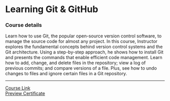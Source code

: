 # Learning Git & GitHub
### Course details
Learn how to use Git, the popular open-source version control software, to manage the source code for almost any project. In this course, Instructor explores the fundamental concepts behind version control systems and the Git architecture. Using a step-by-step approach, he shows how to install Git and presents the commands that enable efficient code management. Learn how to add, change, and delete files in the repository; view a log of previous commits; and compare versions of a file. Plus, see how to undo changes to files and ignore certain files in a Git repository.

-------------------------------
[Course Link](https://www.linkedin.com/learning/git-essential-training-the-basics)
<br>[Preview Certificate](https://www.linkedin.com/learning/certificates/5b575a8899d9b454bacc1a6429f6e0c0bc0ba9171b4c993a285fa2631a19b977?trk=share_certificate)
